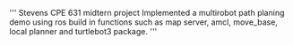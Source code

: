 '''
Stevens CPE 631 midtern project
Implemented a multirobot path planing demo using ros build in functions such as map server, amcl, move_base, local planner and turtlebot3 package.
'''
